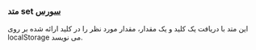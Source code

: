 <h3>
متد set
<a class="ext-link" href="classes_Tetris_Gameplay.js.html#line24" target="_blank">سورس</a>
</h3>

این متد با دریافت یک کلید و یک مقدار، مقدار مورد نظر را در کلید ارائه شده بر روی localStorage می نویسد.
